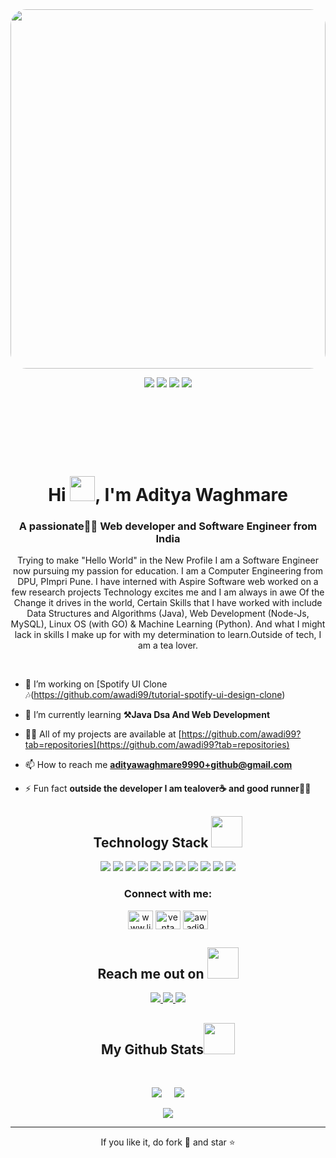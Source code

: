 <img src="https://res.cloudinary.com/practicaldev/image/fetch/s--phRwdEFM--/c_limit%2Cf_auto%2Cfl_progressive%2Cq_auto%2Cw_800/https://dev-to-uploads.s3.amazonaws.com/uploads/articles/wy2o6nicut63th7nn6dg.jpg" height=575px width=100% style="border-radius: 25px;">
<p align="center">
 
 <img src="https://badges.pufler.dev/visits/awadi99/awadi99"/> 
 <img src="https://badges.pufler.dev/years/awadi99"/> 
 <img src="https://badges.pufler.dev/repos/awadi99"/>
 <img src="https://badges.pufler.dev/commits/monthly/awadi99" />

</p>
<h1 align="center">Hi <img src="https://media0.giphy.com/media/0IxONYHUw0vikYuAoL/giphy.gif?cid=6c09b952v6ng29bsa2hkkarrcbqknae5eywo67bgld66dr58&ep=v1_stickers_related&rid=giphy.gif&ct=s"height =40px width =40px" style ="margin:100px 0px 0px 0px;">, I'm Aditya Waghmare</h1>
<h3 align="center">A passionate🧑‍💻 Web developer and Software Engineer from India</h3>

<p align="center">Trying to make "Hello World" in the New Profile I am a Software Engineer now pursuing my passion for education. I am a Computer Engineering from DPU, PImpri Pune. I have interned with Aspire Software web worked on a few research projects  Technology excites me and I am always in awe Of the Change it drives in the world, Certain Skills that I have worked with include Data Structures and Algorithms (Java), Web Development (Node-Js, MySQL), Linux OS (with GO) & Machine Learning (Python). And what I might lack in skills I make up for with my determination to learn.Outside of tech, I am a tea lover.</p>
&nbsp;
&nbsp;
&nbsp;
<p align="center">

- 🔭 I’m working on [Spotify UI Clone 🎶(https://github.com/awadi99/tutorial-spotify-ui-design-clone)

- 🌱 I’m currently learning **⚒️Java Dsa And Web Development**

- 👨‍💻 All of my projects are available at [https://github.com/awadi99?tab=repositories](https://github.com/awadi99?tab=repositories)

- 📫 How to reach me **adityawaghmare9990+github@gmail.com**

- ⚡ Fun fact **outside the developer I am tealover☕ and good runner🏃‍♂️**


<h2 align="center">Technology Stack <img src="https://github.com/ritik307/ritik307/blob/main/images/laptop.gif" width="50"></h2>

<p align="center">
<img src="https://img.shields.io/badge/-HTML5-E34F26?style=flat-square&logo=html5&logoColor=white"/>
<img src="https://img.shields.io/badge/-CSS3-1572B6?style=flat-square&logo=css3"/>
<img src="https://img.shields.io/badge/-Bootstrap-563D7C?style=flat-square&logo=bootstrap"/>
<img src="https://img.shields.io/badge/-java-E34A86?style=flat-square&logo=java"/>
<img src="https://img.shields.io/badge/-JavaScript-black?style=flat-square&logo=javascript"/>
<img src="https://img.shields.io/badge/-Nodejs-black?style=flat-square&logo=Node.js"/>
<img src="https://img.shields.io/badge/-React-black?style=flat-square&logo=react"/>
<img src="https://img.shields.io/badge/-MongoDB-black?style=flat-square&logo=mongodb"/>
<img src="https://img.shields.io/badge/-MySQL-black?style=flat-square&logo=mysql"/>
<img src="https://img.shields.io/badge/-Git-black?style=flat-square&logo=git"/>
<img src="https://img.shields.io/badge/-GitHub-black?style=flat-square&logo=github"/>
</p>

</p>

<h3 align="center">Connect with me:</h3>
<p align="center">
<a href="https://linkedin.com/in/www.linkedin.com/in/aditya-waghmare-95271b25a" target="blank"><img align="center" src="https://raw.githubusercontent.com/rahuldkjain/github-profile-readme-generator/master/src/images/icons/Social/linked-in-alt.svg" alt="www.linkedin.com/in/aditya-waghmare-95271b25a" height="30" width="40" /></a>
<a href="https://www.leetcode.com/venta" target="blank"><img align="center" src="https://raw.githubusercontent.com/rahuldkjain/github-profile-readme-generator/master/src/images/icons/Social/leet-code.svg" alt="venta" height="30" width="40" /></a>
<a href="https://auth.geeksforgeeks.org/user/awadi99" target="blank"><img align="center" src="https://raw.githubusercontent.com/rahuldkjain/github-profile-readme-generator/master/src/images/icons/Social/geeks-for-geeks.svg" alt="awadi99" height="30" width="40" /></a>
</p>


<h2 align="center">Reach me out on <img src="https://media0.giphy.com/media/jqNPzdTTxQfOgOqpO4/source.gif" width="50"></h2>

<p align="center">
<!-- <img src="https://img.shields.io/badge/-ritik-purple?style=flat-square&logo=instagram&logoColor=white&link=https://www.instagram.com/pinkdogg307/"/> -->
<a href="mailto: ritikpr307@gmail.com">
 <img src="https://img.shields.io/badge/-awadi99-c14438?style=flat-square&logo=Gmail&logoColor=white&link=mailto:adityawaghmare9990+github@gmail.com"/>
</a>
<a href="www.linkedin.com/in/aditya-waghmare-95271b25a">
 <img src="www.linkedin.com/in/aditya-waghmare-95271b25a"/>
</a>
 <a href="https://twitter.com/ritikhere307">
 <img src="https://img.shields.io/badge/-ritikhere307-blue?style=flat-square&logo=twitter&logoColor=white&link=https://twitter.com/ritikhere307"/>
</a>
</p>




<h2 align="center">
  My Github Stats<img src="https://media.giphy.com/media/VgCDAzcKvsR6OM0uWg/giphy.gif" width="50">
</h2>
 
<br>

<p align = "center">
  <img  src = "https://github-readme-stats.vercel.app/api?username=awadi99&show_icons=true&theme=radical&line_height=27">
  &nbsp;
  &nbsp;
  <img align=left" src = "https://github-readme-stats.vercel.app/api/top-langs/?username=awadi99&show=html,css,java,shaderlab,kotlin,hlsl&theme=radical">
</p>

<p align = "center">
 <img  src="https://github-readme-streak-stats.herokuapp.com/?user=awadi99&show_icons=true&locale=en&layout=compact&theme=radical&line_height=0" />
</p> 

<hr>
<p align="center">If you like it, do fork 🍴 and star ⭐</p>
